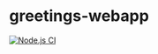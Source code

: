# greetings-webapp
[![Node.js CI](https://github.com/Thandeka93/greetings-webapp/actions/workflows/node.js.yml/badge.svg)](https://github.com/Thandeka93/greetings-webapp/actions/workflows/node.js.yml)